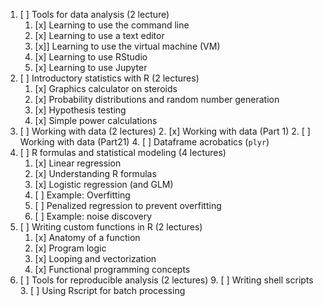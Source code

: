 1. [ ] Tools for data analysis (2 lecture)
    1. [x] Learning to use the command line
    2. [x] Learning to use a text editor
    3. [x]] Learning to use the virtual machine (VM)
	4. [x] Learning to use RStudio
	5. [x] Learning to use Jupyter
2. [ ] Introductory statistics with R (2 lectures)
    1. [x] Graphics calculator on steroids
    2. [x] Probability distributions and random number generation
    2. [x] Hypothesis testing
    3. [x] Simple power calculations
3. [ ] Working with data (2 lectures)
    2. [x] Working with data (Part 1)
    2. [ ] Working with data (Part21)
	4. [ ] Dataframe acrobatics (`plyr`)
5. [ ] R formulas and statistical modeling (4 lectures)
    1. [x] Linear regression
	2. [x] Understanding R formulas
    3. [x] Logistic regression (and GLM)
	5. [ ] Example: Overfitting 
	4. [ ] Penalized regression to prevent overfitting
	4. [  ] Example: noise discovery  
7. [ ] Writing custom functions in R (2 lectures)
    1. [x] Anatomy of a function
    2. [x] Program logic
    3. [x] Looping and vectorization
    4. [x] Functional programming concepts
8. [ ] Tools for reproducible analysis (2 lectures)
	9. [ ] Writing shell scripts
    3. [ ] Using Rscript for batch processing

